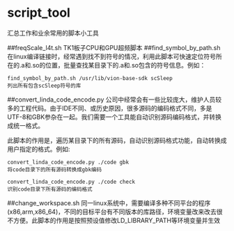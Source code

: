 # script_tool
汇总工作和业余常用的脚本小工具

##freqScale_l4t.sh
TK1板子CPU和GPU超频脚本
##find_symbol_by_path.sh
在linux编译链接时，经常遇到找不到符号的情况，利用此脚本可快速定位符号所在的.a和.so的位置，批量查找某目录下的.a和.so包含的符号信息。例如：
	
	find_symbol_by_path.sh /usr/lib/vion-base-sdk scSleep
	列出所有包含scSleep符号的库
	
##convert_linda_code_encode.py
公司中经常会有一些比较庞大，维护人员较多的工程代码。由于IDE不同、或历史原因，很多源码的编码格式不同，多是UTF-8和GBK参杂在一起。我们需要一个工具能自动识别源码编码格式，并转换成统一格式。

此脚本的作用是，遍历某目录下的所有源码，自动识别源码格式功能，自动转换成用户指定的格式。例如:
	
	convert_linda_code_encode.py ./code gbk
	将code目录下的所有源码转换成gbk编码
	
	convert_linda_code_encode.py ./code check
	识别code目录下所有源码的编码格式

##change_workspace.sh
同一linux系统中，需要编译多种不同平台的程序(x86,arm,x86_64)，不同的目标平台有不同版本的库路径，环境变量改来改去很不方便。此脚本的作用是按照预设值修改LD_LIBRARY_PATH等环境变量并生效	